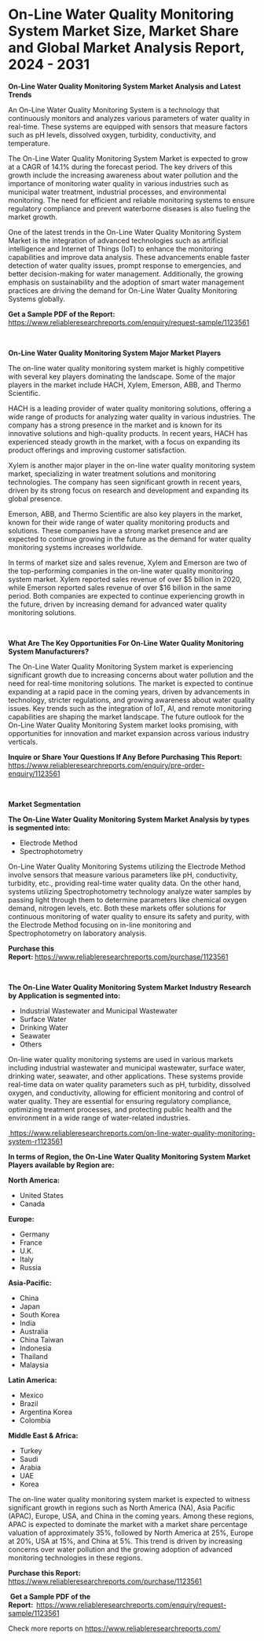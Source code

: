 <p><h1>On-Line Water Quality Monitoring System Market Size, Market Share and Global Market Analysis Report, 2024 - 2031</h1></p><p><strong>On-Line Water Quality Monitoring System Market Analysis and Latest Trends</strong></p>
<p><p>An On-Line Water Quality Monitoring System is a technology that continuously monitors and analyzes various parameters of water quality in real-time. These systems are equipped with sensors that measure factors such as pH levels, dissolved oxygen, turbidity, conductivity, and temperature. </p><p>The On-Line Water Quality Monitoring System Market is expected to grow at a CAGR of 14.1% during the forecast period. The key drivers of this growth include the increasing awareness about water pollution and the importance of monitoring water quality in various industries such as municipal water treatment, industrial processes, and environmental monitoring. The need for efficient and reliable monitoring systems to ensure regulatory compliance and prevent waterborne diseases is also fueling the market growth.</p><p>One of the latest trends in the On-Line Water Quality Monitoring System Market is the integration of advanced technologies such as artificial intelligence and Internet of Things (IoT) to enhance the monitoring capabilities and improve data analysis. These advancements enable faster detection of water quality issues, prompt response to emergencies, and better decision-making for water management. Additionally, the growing emphasis on sustainability and the adoption of smart water management practices are driving the demand for On-Line Water Quality Monitoring Systems globally.</p></p>
<p><strong>Get a Sample PDF of the Report:&nbsp;</strong> <a href="https://www.reliableresearchreports.com/enquiry/request-sample/1123561">https://www.reliableresearchreports.com/enquiry/request-sample/1123561</a></p>
<p>&nbsp;</p>
<p><strong>On-Line Water Quality Monitoring System Major Market Players</strong></p>
<p><p>The on-line water quality monitoring system market is highly competitive with several key players dominating the landscape. Some of the major players in the market include HACH, Xylem, Emerson, ABB, and Thermo Scientific.</p><p>HACH is a leading provider of water quality monitoring solutions, offering a wide range of products for analyzing water quality in various industries. The company has a strong presence in the market and is known for its innovative solutions and high-quality products. In recent years, HACH has experienced steady growth in the market, with a focus on expanding its product offerings and improving customer satisfaction.</p><p>Xylem is another major player in the on-line water quality monitoring system market, specializing in water treatment solutions and monitoring technologies. The company has seen significant growth in recent years, driven by its strong focus on research and development and expanding its global presence.</p><p>Emerson, ABB, and Thermo Scientific are also key players in the market, known for their wide range of water quality monitoring products and solutions. These companies have a strong market presence and are expected to continue growing in the future as the demand for water quality monitoring systems increases worldwide.</p><p>In terms of market size and sales revenue, Xylem and Emerson are two of the top-performing companies in the on-line water quality monitoring system market. Xylem reported sales revenue of over $5 billion in 2020, while Emerson reported sales revenue of over $16 billion in the same period. Both companies are expected to continue experiencing growth in the future, driven by increasing demand for advanced water quality monitoring solutions.</p></p>
<p>&nbsp;</p>
<p><strong>What Are The Key Opportunities For On-Line Water Quality Monitoring System Manufacturers?</strong></p>
<p><p>The On-Line Water Quality Monitoring System market is experiencing significant growth due to increasing concerns about water pollution and the need for real-time monitoring solutions. The market is expected to continue expanding at a rapid pace in the coming years, driven by advancements in technology, stricter regulations, and growing awareness about water quality issues. Key trends such as the integration of IoT, AI, and remote monitoring capabilities are shaping the market landscape. The future outlook for the On-Line Water Quality Monitoring System market looks promising, with opportunities for innovation and market expansion across various industry verticals.</p></p>
<p><strong>Inquire or Share Your Questions If Any Before Purchasing This Report:</strong> <a href="https://www.reliableresearchreports.com/enquiry/pre-order-enquiry/1123561">https://www.reliableresearchreports.com/enquiry/pre-order-enquiry/1123561</a></p>
<p>&nbsp;</p>
<p><strong>Market Segmentation</strong></p>
<p><strong>The On-Line Water Quality Monitoring System Market Analysis by types is segmented into:</strong></p>
<p><ul><li>Electrode Method</li><li>Spectrophotometry</li></ul></p>
<p><p>On-Line Water Quality Monitoring Systems utilizing the Electrode Method involve sensors that measure various parameters like pH, conductivity, turbidity, etc., providing real-time water quality data. On the other hand, systems utilizing Spectrophotometry technology analyze water samples by passing light through them to determine parameters like chemical oxygen demand, nitrogen levels, etc. Both these markets offer solutions for continuous monitoring of water quality to ensure its safety and purity, with the Electrode Method focusing on in-line monitoring and Spectrophotometry on laboratory analysis.</p></p>
<p><strong>Purchase this Report:&nbsp;</strong><a href="https://www.reliableresearchreports.com/purchase/1123561">https://www.reliableresearchreports.com/purchase/1123561</a></p>
<p>&nbsp;</p>
<p><strong>The On-Line Water Quality Monitoring System Market Industry Research by Application is segmented into:</strong></p>
<p><ul><li>Industrial Wastewater and Municipal Wastewater</li><li>Surface Water</li><li>Drinking Water</li><li>Seawater</li><li>Others</li></ul></p>
<p><p>On-line water quality monitoring systems are used in various markets including industrial wastewater and municipal wastewater, surface water, drinking water, seawater, and other applications. These systems provide real-time data on water quality parameters such as pH, turbidity, dissolved oxygen, and conductivity, allowing for efficient monitoring and control of water quality. They are essential for ensuring regulatory compliance, optimizing treatment processes, and protecting public health and the environment in a wide range of water-related industries.</p></p>
<p><a href="https://www.reliableresearchreports.com/on-line-water-quality-monitoring-system-r1123561">&nbsp;https://www.reliableresearchreports.com/on-line-water-quality-monitoring-system-r1123561</a></p>
<p><strong>In terms of Region, the On-Line Water Quality Monitoring System Market Players available by Region are:</strong></p>
<p>
    <p> <strong> North America: </strong>
        <ul>
            <li>United States</li>
            <li>Canada</li>
        </ul>
        </p> 
    <p> <strong> Europe: </strong>
        <ul>
            <li>Germany</li>
            <li>France</li>
            <li>U.K.</li>
            <li>Italy</li>
            <li>Russia</li>
        </ul>
        </p> 
    <p> <strong> Asia-Pacific: </strong>
        <ul>
            <li>China</li>
            <li>Japan</li>
            <li>South Korea</li>
            <li>India</li>
            <li>Australia</li>
            <li>China Taiwan</li>
            <li>Indonesia</li>
            <li>Thailand</li>
            <li>Malaysia</li>
        </ul>
        </p> 
    <p> <strong> Latin America: </strong>
        <ul>
            <li>Mexico</li>
            <li>Brazil</li>
            <li>Argentina Korea</li>
            <li>Colombia</li>
        </ul>
        </p> 
    <p> <strong> Middle East & Africa: </strong>
        <ul>
            <li>Turkey</li>
            <li>Saudi</li>
            <li>Arabia</li>
            <li>UAE</li>
            <li>Korea</li>
        </ul>
    </p>
    </p>
<p><p>The on-line water quality monitoring system market is expected to witness significant growth in regions such as North America (NA), Asia Pacific (APAC), Europe, USA, and China in the coming years. Among these regions, APAC is expected to dominate the market with a market share percentage valuation of approximately 35%, followed by North America at 25%, Europe at 20%, USA at 15%, and China at 5%. This trend is driven by increasing concerns over water pollution and the growing adoption of advanced monitoring technologies in these regions.</p></p>
<p><strong>Purchase this Report: </strong><a href="https://www.reliableresearchreports.com/purchase/1123561">https://www.reliableresearchreports.com/purchase/1123561</a></p>
<p>&nbsp;<strong>Get a Sample PDF of the Report:&nbsp;&nbsp;</strong><a href="https://www.reliableresearchreports.com/enquiry/request-sample/1123561">https://www.reliableresearchreports.com/enquiry/request-sample/1123561</a></p>
<p><strong></strong></p>
<p>Check more reports on <a href="https://www.reliableresearchreports.com/">https://www.reliableresearchreports.com/</a></p>